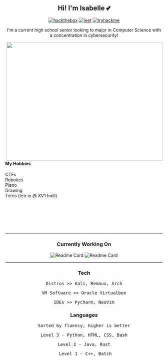 <h2 align="center"> Hi! I'm Isabelle 💕 </h2>

<div align="center">
  
  [![hackthebox](https://img.shields.io/badge/HackTheBox/xxv1-pink)](https://app.hackthebox.com/user/1471916) 
  [![leet](https://img.shields.io/badge/Leetcode-pink)](https://leetcode.com/pwnedbyisa/)
  [![tryhackme](https://img.shields.io/badge/TryHackMe/xv1-pink)](https://tryhackme.com/p/xv1)
  
</div>

<p align="center">I'm a current high school senior looking to major in Computer Science with a concentration in cybersecurity! </p>

<!--merko w green buttons was prev theme-->
<img align="right" padding="none" src="https://github-readme-stats.vercel.app/api?username=pwnedbyisa&theme=rose_pine&show_icons=true&rank_icon=percentile" width="500" height="380"/>

<br><br><br><br>
#### My Hobbies
CTFs <br>
Robotics <br>
Piano <br>
Drawing <br>
Tetris (tetr.io @ XV1 hmll) <br><br>

<br><br><br><br>

___

<h3 align="center"> Currently Working On </h2>
<!-- fun fact if you put a space between the div n links it magically works-->
<div align="center">
  
  ![Readme Card](https://github-readme-stats.vercel.app/api/pin/?username=pwnedbyisa&repo=writeups&theme=rose_pine)
  ![Readme Card](https://github-readme-stats.vercel.app/api/pin/?username=pwnedbyisa&repo=dcd&theme=rose_pine)

</div>

___

<div align="center">
  <h3>Tech</h3>
  <p><pre>Distros >> Kali, Remnux, Arch</pre></p>
  <p><pre>VM Software >> Oracle Virtualbox</pre></p>
  <p><pre>IDEs >> Pycharm, NeoVim</pre></p>
</div>

<!--![](https://github-readme-stats.vercel.app/api/top-langs/?username=pwnedbyisa&layout=compact&theme=merko&hide_title=true)-->

<div align="center">
  <h3>Languages</h3>
  <p><pre>Sorted by fluency, higher is better</pre></p>
  <p><pre>Level 3 - Python, HTML, CSS, Bash</pre></p>
  <p><pre>Level 2 - Java, Rust</pre></p>
  <p><pre> Level 1 - C++, Batch</pre></p>
</div>

<!-- ![Top Langs](https://github-readme-stats.vercel.app/api/top-langs/?username=pwnedbyisa&theme=merko&layout=compact&hide_title=true) -->


